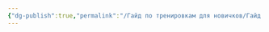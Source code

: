 ```yaml
---
{"dg-publish":true,"permalink":"/Гайд по тренировкам для новичков/Гайд по тренировкам для новичков/","tags":["gardenEntry"]}
---
```


